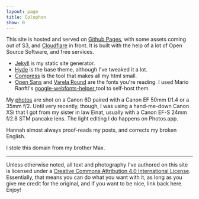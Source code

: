 ```yaml
---
layout: page
title: Colophon
show: 0
---
```


This site is hosted and served on [Github Pages](https://pages.github.com/), with some assets coming out of S3, and [Cloudflare](https://www.cloudflare.com/) in front. It is built with the help of a lot of Open Source Software, and free services.

  * [Jekyll](http://jekyllrb.com) is my static site generator.
  * [Hyde](hyde.getpoole.com) is the base theme, although I've tweaked it a lot.
  * [Compress](http://jch.penibelst.de/) is the tool that makes all my html small.
  * [Open Sans](https://fonts.google.com/specimen/Open+Sans?selection.family=Open+Sans) and [Varela Round](https://fonts.google.com/specimen/Varela+Round?selection.family=Varela+Round) are the fonts you're reading. I used Mario Ranftl's [google-webfonts-helper
](https://google-webfonts-helper.herokuapp.com/fonts) tool to self-host them.

My [photos](/photos) are shot on a Canon 6D paired with a Canon EF 50mm f/1.4 or a 35mm f/2. Until very recently, though, I was using a hand-me-down Canon XSi that I got from my sister in law Einat, usually with a Canon EF-S 24mm f/2.8 STM pancake lens. The light editing I do happens on Photos.app.

Hannah almost always proof-reads my posts, and corrects my broken English.

I stole this domain from my brother Max.

---

Unless otherwise noted, all text and photography I've authored on this site is licensed under a [Creative Commons Attribution 4.0 International License](http://creativecommons.org/licenses/by/4.0/). Essentially, that means you can do what you want with it, as long as you give me credit for the original, and if you want to be nice, link back here. Enjoy!